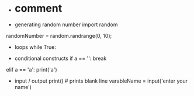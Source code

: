 * # comment

* generating random number
import random

randomNumber = random.randrange(0, 10);

* loops
while True:


* conditional constructs
if a == '':
  break

elif a == 'a':
  print('a')

* input / output
print() # prints blank line
varableName = input('enter your name')
